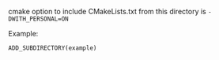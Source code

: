 
cmake option to include CMakeLists.txt from this directory is `-DWITH_PERSONAL=ON`

Example:

```
ADD_SUBDIRECTORY(example)
```

